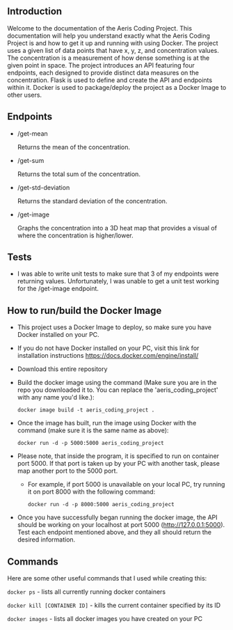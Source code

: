 ## Introduction

Welcome to the documentation of the Aeris Coding Project.
This documentation will help you understand exactly what the Aeris Coding Project is and how to get it up and running with using Docker.
The project uses a given list of data points that have x, y, z, and concentration values. The concentration is a measurement of how dense something is at the given point in space.
The project introduces an API featuring four endpoints, each designed to provide distinct data measures on the concentration.
Flask is used to define and create the API and endpoints within it.
Docker is used to package/deploy the project as a Docker Image to other users.

## Endpoints

- /get-mean

    Returns the mean of the concentration.
  
- /get-sum

    Returns the total sum of the concentration.
  
- /get-std-deviation
  
    Returns the standard deviation of the concentration.
  
- /get-image
  
    Graphs the concentration into a 3D heat map that provides a visual of where the concentration is higher/lower.

## Tests

- I was able to write unit tests to make sure that 3 of my endpoints were returning values. Unfortunately, I was unable to get a unit test working for the /get-image endpoint.

## How to run/build the Docker Image

- This project uses a Docker Image to deploy, so make sure you have Docker installed on your PC.
- If you do not have Docker installed on your PC, visit this link for installation instructions https://docs.docker.com/engine/install/
- Download this entire repository
- Build the docker image using the command (Make sure you are in the repo you downloaded it to. You can replace the 'aeris_coding_project' with any name you'd like.):
  
  ```docker image build -t aeris_coding_project .```
  
- Once the image has built, run the image using Docker with the command (make sure it is the same name as above):
  
  ```docker run -d -p 5000:5000 aeris_coding_project```
  
- Please note, that inside the program, it is specified to run on container port 5000. If that port is taken up by your PC with another task, please map another port to the 5000 port.
  - For example, if port 5000 is unavailable on your local PC, try running it on port 8000 with the following command:

    ```docker run -d -p 8000:5000 aeris_coding_project```
    
- Once you have successfully began running the docker image, the API should be working on your localhost at port 5000 (http://127.0.0.1:5000). Test each endpoint mentioned above, and they all should return the desired information.

## Commands

Here are some other useful commands that I used while creating this:

```docker ps``` - lists all currently running docker containers

```docker kill [CONTAINER ID]``` - kills the current container specified by its ID

```docker images``` - lists all docker images you have created on your PC
